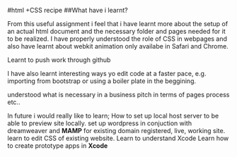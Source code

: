 #html +CSS recipe 
##What have i learnt?


From this useful assignment i feel that i have learnt 
more about the setup of an actual html document and the necessary folder and pages needed for it to be realized. I have properly understood the role of CSS in webpages and also have learnt about webkit animation only availabe in Safari and Chrome.

Learnt to push work through github

I have also learnt interesting ways yo edit code at a faster pace, e.g. importing from bootstrap or using a boiler plate in the beggining. 

understood what is necessary in a business pitch in terms of pages process etc..

In future i would really like to learn; How to set up local host server to be able to preview site locally.
set up wordpress in conjuction with dreamweaver and **MAMP** for existing domain registered, live, working site.
learn to edit CSS of existing website. 
Learn to understand Xcode
Learn how to create prototype apps in **Xcode** 
